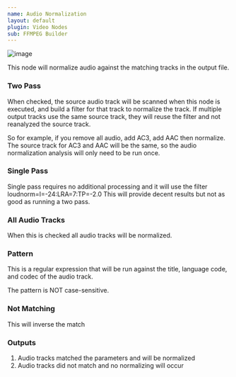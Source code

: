 ```yaml
---
name: Audio Normalization
layout: default
plugin: Video Nodes
sub: FFMPEG Builder
---
```


![image](https://user-images.githubusercontent.com/958400/164949449-fe4decb2-88ef-46bf-8cdc-1ef5fe77b260.png)

This node will normalize audio against the matching tracks in the output file.

### Two Pass
When checked, the source audio track will be scanned when this node is executed, and build a filter for that track to normalize the track.  If multiple output tracks use the same source track, they will reuse the filter and not reanalyzed the source track.

So for example, if you remove all audio, add AC3, add AAC then normalize.  The source track for AC3 and AAC will be the same, so the audio normalization analysis will only need to be run once.

### Single Pass
Single pass requires no additional processing and it will use the filter loudnorm=I=-24:LRA=7:TP=-2.0
This will provide decent results but not as good as running a two pass.

### All Audio Tracks
When this is checked all audio tracks will be normalized.

### Pattern
This is a regular expression that will be run against the title, language code, and codec of the audio track.

The pattern is NOT case-sensitive.

### Not Matching
This will inverse the match

### Outputs
1. Audio tracks matched the parameters and will be normalized
2. Audio tracks did not match and no normalizing will occur